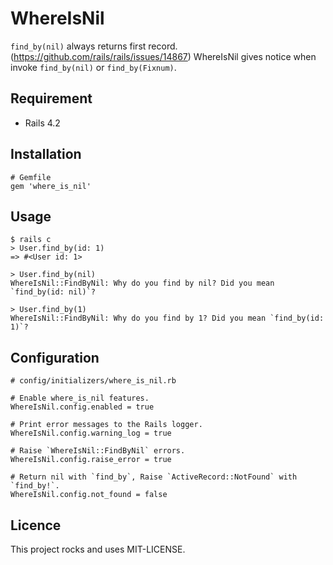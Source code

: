 # WhereIsNil

`find_by(nil)` always returns first record. (https://github.com/rails/rails/issues/14867)
WhereIsNil gives notice when invoke `find_by(nil)` or `find_by(Fixnum)`.

## Requirement

- Rails 4.2

## Installation

```
# Gemfile
gem 'where_is_nil'
```

## Usage

```
$ rails c
> User.find_by(id: 1)
=> #<User id: 1>

> User.find_by(nil)
WhereIsNil::FindByNil: Why do you find by nil? Did you mean `find_by(id: nil)`?

> User.find_by(1)
WhereIsNil::FindByNil: Why do you find by 1? Did you mean `find_by(id: 1)`?
```

## Configuration

```
# config/initializers/where_is_nil.rb

# Enable where_is_nil features.
WhereIsNil.config.enabled = true

# Print error messages to the Rails logger.
WhereIsNil.config.warning_log = true

# Raise `WhereIsNil::FindByNil` errors.
WhereIsNil.config.raise_error = true

# Return nil with `find_by`, Raise `ActiveRecord::NotFound` with `find_by!`.
WhereIsNil.config.not_found = false
```

## Licence

This project rocks and uses MIT-LICENSE.
